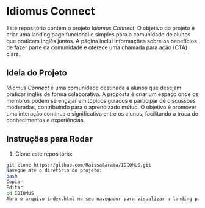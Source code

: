 # Idiomus Connect 

Este repositório contém o projeto *Idiomus Connect*. O objetivo do projeto é criar uma landing page funcional e simples para a comunidade de alunos que praticam inglês juntos. A página inclui informações sobre os benefícios de fazer parte da comunidade e oferece uma chamada para ação (CTA) clara.

## Ideia do Projeto

*Idiomus Connect* é uma comunidade destinada a alunos que desejam praticar inglês de forma colaborativa. A proposta é criar um espaço onde os membros podem se engajar em tópicos guiados e participar de discussões moderadas, contribuindo para o aprendizado mútuo. O objetivo é promover uma interação contínua e significativa entre os alunos, facilitando a troca de conhecimentos e experiências.


## Instruções para Rodar

1. Clone este repositório:

```bash
git clone https://github.com/RaissaBarata/IDIOMUS.git
Navegue até o diretório do projeto:
bash
Copiar
Editar
cd IDIOMUS
Abra o arquivo index.html no seu navegador para visualizar a landing page.
